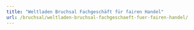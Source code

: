 ```yaml
---
title: "Weltladen Bruchsal Fachgeschäft für fairen Handel"
url: /bruchsal/weltladen-bruchsal-fachgeschaeft-fuer-fairen-handel/
---
```

